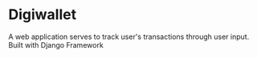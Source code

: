 # Digiwallet
A web application serves to track user's transactions through user input.
Built with Django Framework